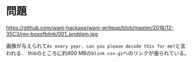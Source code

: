 # 問題

https://github.com/wani-hackase/wani-writeup/blob/master/2018/12-35C3/rev-boxofblink/001_problem.jpg

画像が与えられて```As every year, can you please decode this for me?```と言われる．
thisのところに約400 MBの```blink.csv.gz```へのリンクが張られている。



